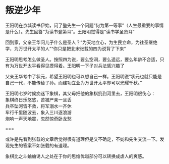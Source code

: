 # 叛逆少年

王阳明在京城读书伊始，问了塾先生一个问题“何为第一等事”（人生最重要的事情是什么）。先生回答“为读书登第耳”。王阳明觉得是“读书学圣贤耳”

回到家，父亲王华问儿子什么是圣人？“为天地立心，为生民立命，为往圣继绝学，为万世开太平的人”“你只是把北宋张载的四为说背了下来”

王阳明思考怎么做圣人。按照四为说，要么空洞，要么遥远，要么年龄不合适，只有为万世开太平看得见摸得着。王阳明一下子对兵法感兴趣了

父亲王华考中了状元，希望王阳明也可以想自己一样。王阳明说“状元也就只能是自己一代，不能传给子孙。而建功立业为万世开太平却可以光耀千秋。”

王阳明七岁时候痴迷下象棋，其父母把他的象棋扔到河里去，王阳明很伤心：  
象棋终日乐悠悠，苦被严亲一旦丢  
兵卒坠河皆不救，将军溺水一齐休  
车行千里随波去，象入三川逐浪游  
炮响一声天地震，忽然惊奇卧龙愁  

===

或许是先看到张载的文章后觉得很有道理但是又不确定，不妨和先生交流一下。发现先生的答案不如张载的有道理。  

象棋比之斗蛐蛐诱人之处在于你的思维优越部分可以转换成虐人的爽感。